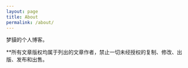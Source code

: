 ```yaml
---
layout: page
title: About
permalink: /about/
---
```


梦貘的个人博客。

**所有文章版权均属于列出的文章作者，禁止一切未经授权的复制、修改、出版、发布和出售。

